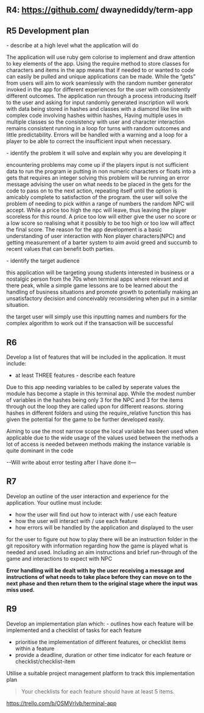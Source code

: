 
## R4: https://github.com/ dwaynediddy/term-app 

## R5 Development plan

- describe at a high level what the application will do

The application will use ruby gem colorise to implement and draw attention to key elements of the app. 
Using the require method to store classes for characters and items in the app means that if needed to or wanted to code can easily be pulled and unique applications can be made. While the “gets” from users will aim to work seamlessly with the random number generator invoked in the app for different experiences for the user with consistently different outcomes. The application run through a process introducing itself to the user and asking for input randomly generated inscription will work with data being stored in hashes and classes with a diamond like line with complex code involving hashes within hashes, Having multiple uses in multiple classes so the consistency with user and character interaction remains consistent running in a loop for turns with random outcomes and little predictability. Errors will be handled with a warning and a loop for a player to be able to correct the insufficient  input when necessary.

- identify the problem it will solve and explain why you are developing it

encountering problems may come up if the players input is not sufficient data to run the program ie putting in non numeric characters or floats into a gets that requires an integer solving this problem will be running an error message advising the user on what needs to be placed in the gets for the code to pass on to the next action, repeating itself until the option is amicably complete to satisfaction of the program. the user will solve the problem of needing to pick within a range of numbers the random NPC will accept. While a price too high the npc will leave, thus leaving the player scoreless for this round. A price too low will either give the user no score or a low score so realising what it possibly to be too high or too low will affect the final score.
The reason for the app development is a basic understanding of user interaction with Non player characters(NPC) and getting measurement of a barter system to aim avoid greed and succumb to recent values that can benefit both parties.

- identify the target audience

this application will be targeting young students interested in business or a nostalgic person from the 70s when terminal apps where relevant and at there peak, while a simple game lessons are to be learned about the handling of business situations and promote growth to potentially making an unsatisfactory decision and conceivably reconsidering when put in a similar situation. 

the target user will simply use this inputting names and numbers for the complex algorithm to work out if the transaction will be successful

## R6

Develop a list of features that will be included in the application. It must include:
- at least THREE features
- describe each feature

Due to this app needing variables to be called by seperate values the module has become a staple in this terminal app. While the modest number of variables in the hashes being only 3 for the NPC and 3 for the items through out the loop they are called upon for different reasons. storing hashes in different folders and using the require_relative function this has given the potential for the game to be further developed easily.

Aiming to use the most narrow scope the local variable has been used when applicable due to the wide usage of the values used between the methods a lot of access is needed between methods making the instance variable is quite dominant in the code 

--Will write about error testing after I have done it—


## R7

Develop an outline of the user interaction and experience for the application.
Your outline must include:
- how the user will find out how to interact with / use each feature
- how the user will interact with / use each feature
- how errors will be handled by the application and displayed to the user

for the user to figure out how to play there will be an instruction folder in the git repository with information regarding how the game is played what is needed and used. Including an aim instructions and brief run-through of the game and interactions to expect with NPC

**Error handling will be dealt with by the user receiving a message and instructions of what needs to take place before they can move on to the next phase and then return them to the original stage where the input was miss used.**

## R9
Develop an implementation plan which:
- outlines how each feature will be implemented and a checklist of tasks for each feature
- prioritise the implementation of different features, or checklist items within a feature
- provide a deadline, duration or other time indicator for each feature or checklist/checklist-item

Utilise a suitable project management platform to track this implementation plan

> Your checklists for each feature should have at least 5 items.

https://trello.com/b/OSMVrIvb/terminal-app


